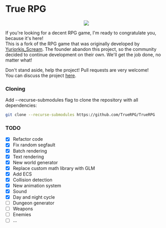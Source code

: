 # True RPG

<p align="center">
  <img src="https://cdn.betterttv.net/emote/5fe8b36c6ef24f34f7050764/3x">
</p>

If you're looking for a decent RPG game, I'm ready to congratulate you, because it's here!<br>
This is a fork of the RPG game that was originally developed by [Yuriorkis_Scream](https://www.twitch.tv/yuriorkis_scream).
The founder abandon this project, so the community decided to continue development on their own.
We'll get the job done, no matter what!

Don't stand aside, help the project! Pull requests are very welcome!<br>
You can discuss the project [here](https://github.com/TrueRPG/TrueRPG/discussions).

### Cloning
Add --recurse-submodules flag to clone the repository with all dependencies:
```bash
git clone --recurse-submodules https://github.com/TrueRPG/TrueRPG
```

### TODO
- [x] Refactor code
- [x] Fix random segfault
- [x] Batch rendering
- [x] Text rendering
- [x] New world generator
- [x] Replace custom math library with GLM
- [x] Add ECS
- [x] Collision detection
- [x] New animation system
- [x] Sound
- [x] Day and night cycle
- [ ] Dungeon generator
- [ ] Weapons
- [ ] Enemies
- [ ] ...
